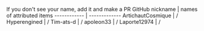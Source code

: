 If you don't see your name, add it and make a PR
GitHub nickname | names of attributed items
------------ | -------------
ArtichautCosmique | /
Hyperengined | /
Tim-ats-d | /
apoleon33 | /
Laporte12974 | /
